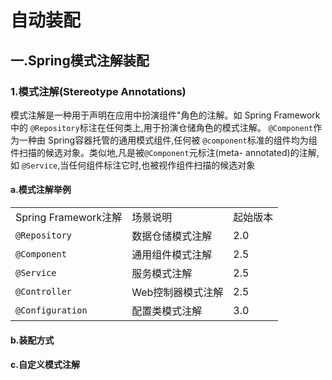 # 自动装配

## 一.Spring模式注解装配

### 1.模式注解(Stereotype Annotations)

模式注解是一种用于声明在应用中扮演组件"角色的注解。如 Spring Framework中的 `@Repository`标注在任何类上,用于扮演仓储角色的模式注解。
`@Component`作为一种由 Spring容器托管的通用模式组件,任何被 `@component`标准的组件均为组件扫描的候选对象。类似地,凡是被`@Component`元标注(meta- annotated)的注解,如 `@Service`,当任何组件标注它时,也被视作组件扫描的候选对象

#### a.模式注解举例

|                      |                   |          |
| :------------------- | ----------------- | -------- |
| Spring Framework注解 | 场景说明          | 起始版本 |
| `@Repository`        | 数据仓储模式注解  | 2.0      |
| `@Component`         | 通用组件模式注解  | 2.5      |
| `@Service`           | 服务模式注解      | 2.5      |
| `@Controller`        | Web控制器模式注解 | 2.5      |
| `@Configuration`     | 配置类模式注解    | 3.0      |

#### b.装配方式

#### c.自定义模式注解

